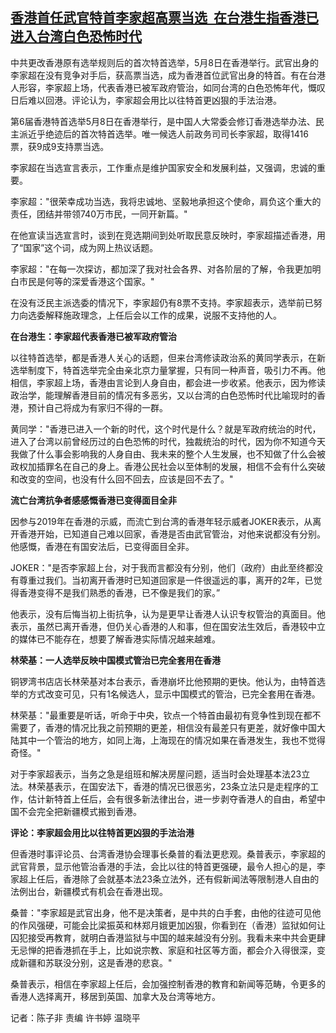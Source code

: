 <!--1652090782000-->
[香港首任武官特首李家超高票当选  在台港生指香港已进入台湾白色恐怖时代](https://www.rfa.org/mandarin/yataibaodao/gangtai/ec-05092022060604.html)
------

<p class="p1">中共更改香港原有选举规则后的首次特首选举，<span class="s1">5</span>月<span class="s1">8</span>日在香港举行。武官出身的李家超在没有竞争对手后，获高票当选，成为香港首位武官出身的特首。有在台港人形容，李家超上场，代表香港已被军政府管治，如同台湾的白色恐怖年代，慨叹日后难以回港。评论认为，李家超会用比以往特首更凶狠的手法治港。</p><p class="p1">第<span class="s1">6</span>届香港特首选举<span class="s1">5</span>月<span class="s1">8</span>日在香港举行，是中国人大常委会修订香港选举办法、民主派近乎绝迹后的首次特首选举。唯一候选人前政务司司长李家超，取得<span class="s1">1416</span>票，获<span class="s1">9</span>成<span class="s1">9</span>支持票当选。</p><p class="p1">李家超在当选宣言表示，工作重点是维护国家安全和发展利益，又强调，忠诚的重要。</p><p class="p1">李家超：<span class="s1">"</span>很荣幸成功当选，我将忠诚地、坚毅地承担这个使命，肩负这个重大的责任，团结并带领<span class="s1">740</span>万市民，一同开新篇。<span class="s1">"</span></p><p class="p1">在他宣读当选宣言时，谈到在竞选期间到处听取民意反映时，李家超描述香港，用了<span class="s1">“</span>国家<span class="s1">”</span>这个词，成为网上热议话题。</p><p class="p1">李家超：<span class="s1">"</span>在每一次探访，都加深了我对社会各界、对各阶层的了解，令我更加明白市民是何等的深爱香港这个国家。<span class="s1">"</span></p><p class="p1">在没有泛民主派选委的情况下，李家超仍有<span class="s1">8</span>票不支持。李家超表示，选举前已努力向选委解释施政理念，上任后会以工作的成果，说服不支持他的人。</p><p class="p1"><strong>在台港生：李家超代表香港已被军政府管治</strong></p><p class="p1">以往特首选举，都是香港人关心的话题，但来台湾修读政治系的黄同学表示，在新选举制度下，特首选举完全由亲北京力量掌握，只有同一种声音，吸引力不再。他相信，李家超上场，香港由言论到人身自由，都会进一步收紧。他表示，因为修读政治学，能理解香港目前的情况有多恶劣，又以台湾的白色恐怖时代比喻现时的香港，预计自己将成为有家归不得的一群。</p><p class="p1">黄同学：<span class="s1">"</span>香港已进入一个新的时代，这个时代是什么？就是军政府统治的时代，进入了台湾以前曾经历过的白色恐怖的时代，独裁统治的时代，因为你不知道今天我做了什么事会影响我的人身自由、我未来的整个人生发展，也不知做了什么会被政权加插罪名在自己的身上。香港公民社会以至体制的发展，相信不会有什么突破和改变的空间，也没有什么回不回去，应该是回不去了。<span class="s1">"</span></p><p class="p1"><strong>流亡台湾抗争者感感慨香港已变得面目全非</strong></p><p class="p1">因参与<span class="s1">2019</span>年在香港的示威，而流亡到台湾的香港年轻示威者<span class="s1">JOKER</span>表示，从离开香港开始，已知道自己难以回家，香港是否由武官管治，对他来说都没有分别。他感慨，香港在有国安法后，已变得面目全非。</p><p class="p1"><span class="s1">JOKER</span>：<span class="s1">"</span>是否李家超上台，对于我而言都没有分别，他们（政府）由此至终都没有尊重过我们。当初离开香港时已知道回家是一件很遥<span class="s2">远</span>的事，离开的<span class="s1">2</span>年，已觉得香港变得不是我们熟悉的香港，已不像是我们的家。”</p><p class="p1">他表示，没有后悔当初上街抗争，认为是更早让香港人认识专权管治的真面目。他表示，虽然已离开香港，但仍关心香港的人和事，但在国安法生效后，香港较中立的媒体已不能存在，想要了解香港实际情况越来越难。</p><p class="p1"><strong>林荣基：一人选举反映中国模式管治已完全套用在香港</strong></p><p class="p1">铜锣湾书店店长林荣基对本台表示，香港崩坏比他预期的更快。他认为，由特首选举的方式改变可见，只有<span class="s1">1</span>名候选人，显示中国模式的管治，已完全套用在香港。</p><p class="p1">林荣基：<span class="s1">"</span>最重要是听话，听命于中央，钦点一个特首由最初有竞争性到现在都不需要了，香港的情况比我之前预期的更差，相信没有最差只有更差，就好像中国大陆其中一个管治的地方，如同上海，上海现在的情况如果在香港发生，我也不觉得奇怪。<span class="s1">"</span></p><p class="p1">对于李家超表示，当务之急是组班和解决房屋问题，适当时会处理基本法<span class="s1">23</span>立法。林荣基表示，在国安法下，香港的情况已很恶劣，<span class="s1">23</span>条立法只是走程序的工作，估计新特首上任后，会有很多新法律出台，进一步剥夺香港人的自由，希望中国不会完全把新疆模式搬到香港。</p><p class="p1"><strong>评论：李家超会用比以往特首更凶狠的手法治港</strong></p><p class="p1">但香港时事评论员、台湾香港协会理事长桑普的看法更悲观。桑普表示，李家超的武官背景，显示他管治香港的手法，会比以往的特首更强硬，最令人担心的是，李家超上任后，香港除了会就基本法<span class="s1">23</span>条立法外，还有假新闻法等限制港人自由的法例出台，新疆模式有机会在香港出现。</p><p class="p1">桑普：<span class="s1">"</span>李家超是武官出身，他不是决策者，是中共的白手套，由他的往迹可见他的作风强硬，可能会比梁振英和林郑月娥更加凶狠，你看到在（香港）监狱如何让囚犯接受再教育，就明白香港监狱与中国的越来越没有分别。我看未来中共会更肆无忌惮的把香港抓在手上，比如说宗教、家庭和社区等方面，都会介入得很深，变成新疆和苏联没分别，这是香港的悲哀。<span class="s1">"</span></p><p class="p1">桑普表示，相信在李家超上任后，会加强控制香港的教育和新闻等范畴，令更多的香港人选择离开，移居到英国、加拿大及台湾等地方。</p><p class="p2"></p><p class="p1">记者：陈子非<span class="s1"> </span>责编<span class="s1"> </span>许书婷<span class="s1"> </span>温晓平</p>
